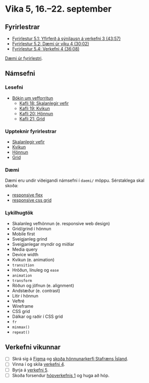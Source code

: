 # Vika 5, 16.–22. september

## Fyrirlestrar

- [Fyrirlestur 5.1: Yfirferð á sýnilausn á verkefni 3 (43:57)](https://youtu.be/32ULFAcpNCs)
- [Fyrirlestur 5.2: Dæmi úr viku 4 (30:02)](https://youtu.be/9QY5KbrOKkM)
- [Fyrirlestur 5.4: Verkefni 4 (36:08)](https://youtu.be/COho6QhWiAg)

[Dæmi úr fyrirlestri](https://github.com/vefforritun/vef1-2024-fyrirlestra-daemi/tree/main/f05).

## Námsefni

### Lesefni

- [Bókin um vefforritun](https://bok.vefforritun.is/)
  - [Kafli 18: Skalanlegir vefir](https://bok.vefforritun.is/18.skalanlegir.html)
  - [Kafli 19: Kvikun](https://bok.vefforritun.is/19.kvikun.html)
  - [Kafli 20: Hönnun](https://bok.vefforritun.is/20.honnun.html)
  - [Kafli 21: Grid](https://bok.vefforritun.is/21.grid.html)

### Uppteknir fyrirlestrar

- [Skalanlegir vefir](../namsefni/15.responsive/)
- [Kvikun](../namsefni/16.kvikun/)
- [Hönnun](../namsefni/17.honnun/)
- [Grid](../namsefni/18.grid/)

### Dæmi

Dæmi eru undir viðeigandi námsefni í `daemi/` möppu. Sérstaklega skal skoða:

- [responsive flex](../namsefni/15.responsive/daemi/09.flex-rwd.html)
- [responsive css grid](../namsefni/18.grid/daemi/04.grid-rwd.html)

### Lykilhugtök

- Skalanleg vefhönnun (e. responsive web design)
- Grid/grind í hönnun
- Mobile first
- Sveigjanleg grind
- Sveigjanlegar myndir og miðlar
- Media query
- Device width
- Kvikun (e. animation)
- `transition`
- Hröðun, línuleg og `ease`
- `animation`
- `transform`
- Röðun og jöfnun (e. alignment)
- Andstæður (e. contrast)
- Litir í hönnun
- Veftré
- Wireframe
- CSS grid
- Dálkar og raðir í CSS grid
- `fr`
- `minmax()`
- `repeat()`

## Verkefni vikunnar

- [ ] Skrá sig á [Figma](https://www.figma.com/) og [skoða hönnunarkerfi Stafræns Ísland](https://www.figma.com/@islandis).
- [ ] Vinna í og skila [verkefni 4](https://github.com/vefforritun/vef1-2024-v4).
- [ ] Byrja á [verkefni 5](https://github.com/vefforritun/vef1-2024-v5).
- [ ] Skoða forsendur [hópverkefnis 1](https://github.com/vefforritun/vef1-2024-h1) og huga að hóp.
